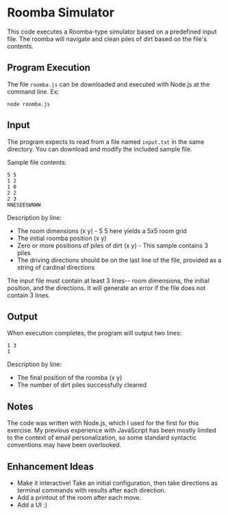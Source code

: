 # Roomba Simulator
 This code executes a Roomba-type simulator based on a predefined input file. The roomba will navigate and clean piles of dirt based on the file's contents.

## Program Execution

The file `roomba.js` can be downloaded and executed with Node.js at the command line. Ex:

```
node roomba.js
```

## Input

The program expects to read from a file named `input.txt` in the same directory. You can download and modify the included sample file.

Sample file contents:

```
5 5
1 2
1 0
2 2
2 3
NNESEESWNWW
```

Description by line:

* The room dimensions (x y) - 5 5 here yields a 5x5 room grid
* The initial roomba position (x y)
* Zero or more positions of piles of dirt (x y) - This sample contains 3 piles
* The driving directions should be on the last line of the file, provided as a string of cardinal directions

The input file must contain at least 3 lines-- room dimensions, the initial position, and the directions. It will generate an error if the file does not contain 3 lines.

## Output

When execution completes, the program will output two lines:

```
1 3
1
```

Description by line:

* The final position of the roomba (x y)
* The number of dirt piles successfully cleaned

## Notes

 The code was written with Node.js, which I used for the first for this exercise. My previous experience with JavaScript has been mostly limited to the context of email personalization, so some standard syntactic conventions may have been overlooked.

## Enhancement Ideas

* Make it interactive! Take an initial configuration, then take directions as terminal commands with results after each direction.
* Add a printout of the room after each move.
* Add a UI :)